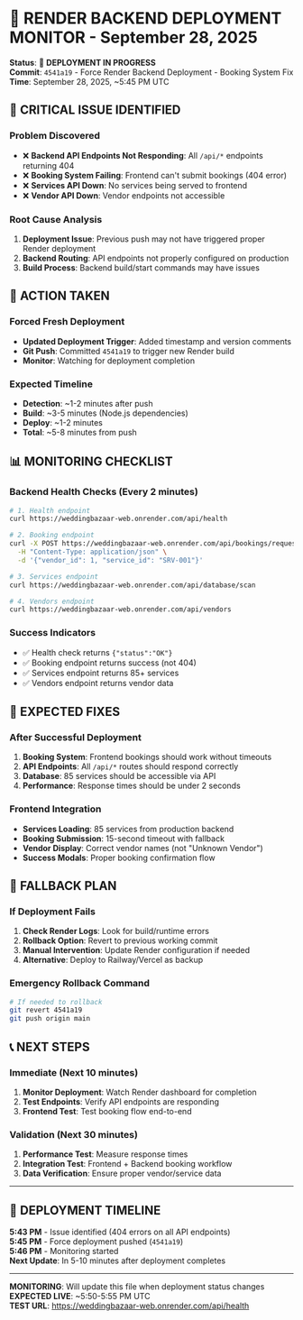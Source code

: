 # 🚀 RENDER BACKEND DEPLOYMENT MONITOR - September 28, 2025

**Status**: 🔄 **DEPLOYMENT IN PROGRESS**  
**Commit**: `4541a19` - Force Render Backend Deployment - Booking System Fix  
**Time**: September 28, 2025, ~5:45 PM UTC

## 🚨 CRITICAL ISSUE IDENTIFIED

### Problem Discovered
- ❌ **Backend API Endpoints Not Responding**: All `/api/*` endpoints returning 404
- ❌ **Booking System Failing**: Frontend can't submit bookings (404 error)
- ❌ **Services API Down**: No services being served to frontend
- ❌ **Vendor API Down**: Vendor endpoints not accessible

### Root Cause Analysis
1. **Deployment Issue**: Previous push may not have triggered proper Render deployment
2. **Backend Routing**: API endpoints not properly configured on production
3. **Build Process**: Backend build/start commands may have issues

## 🔧 ACTION TAKEN

### Forced Fresh Deployment
- **Updated Deployment Trigger**: Added timestamp and version comments
- **Git Push**: Committed `4541a19` to trigger new Render build
- **Monitor**: Watching for deployment completion

### Expected Timeline
- **Detection**: ~1-2 minutes after push
- **Build**: ~3-5 minutes (Node.js dependencies)
- **Deploy**: ~1-2 minutes  
- **Total**: ~5-8 minutes from push

## 📊 MONITORING CHECKLIST

### Backend Health Checks (Every 2 minutes)
```bash
# 1. Health endpoint
curl https://weddingbazaar-web.onrender.com/api/health

# 2. Booking endpoint
curl -X POST https://weddingbazaar-web.onrender.com/api/bookings/request \
  -H "Content-Type: application/json" \
  -d '{"vendor_id": 1, "service_id": "SRV-001"}'

# 3. Services endpoint  
curl https://weddingbazaar-web.onrender.com/api/database/scan

# 4. Vendors endpoint
curl https://weddingbazaar-web.onrender.com/api/vendors
```

### Success Indicators
- ✅ Health check returns `{"status":"OK"}`
- ✅ Booking endpoint returns success (not 404)
- ✅ Services endpoint returns 85+ services
- ✅ Vendors endpoint returns vendor data

## 🎯 EXPECTED FIXES

### After Successful Deployment
1. **Booking System**: Frontend bookings should work without timeouts
2. **API Endpoints**: All `/api/*` routes should respond correctly
3. **Database**: 85 services should be accessible via API
4. **Performance**: Response times should be under 2 seconds

### Frontend Integration
- **Services Loading**: 85 services from production backend
- **Booking Submission**: 15-second timeout with fallback
- **Vendor Display**: Correct vendor names (not "Unknown Vendor")  
- **Success Modals**: Proper booking confirmation flow

## 🚨 FALLBACK PLAN

### If Deployment Fails
1. **Check Render Logs**: Look for build/runtime errors
2. **Rollback Option**: Revert to previous working commit
3. **Manual Intervention**: Update Render configuration if needed
4. **Alternative**: Deploy to Railway/Vercel as backup

### Emergency Rollback Command
```bash
# If needed to rollback
git revert 4541a19
git push origin main
```

## 📞 NEXT STEPS

### Immediate (Next 10 minutes)
1. **Monitor Deployment**: Watch Render dashboard for completion
2. **Test Endpoints**: Verify API endpoints are responding
3. **Frontend Test**: Test booking flow end-to-end

### Validation (Next 30 minutes)
1. **Performance Test**: Measure response times
2. **Integration Test**: Frontend + Backend booking workflow
3. **Data Verification**: Ensure proper vendor/service data

---

## 🔄 DEPLOYMENT TIMELINE

**5:43 PM** - Issue identified (404 errors on all API endpoints)  
**5:45 PM** - Force deployment pushed (`4541a19`)  
**5:46 PM** - Monitoring started  
**Next Update**: In 5-10 minutes after deployment completes

---

**MONITORING**: Will update this file when deployment status changes  
**EXPECTED LIVE**: ~5:50-5:55 PM UTC  
**TEST URL**: https://weddingbazaar-web.onrender.com/api/health
